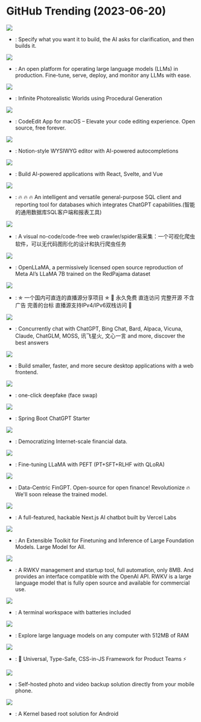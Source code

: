 # GitHub Trending (2023-06-20)

![](https://img.shields.io/badge/Python-New%205-green?style=flat-square&logo=appveyor)
- [](https://github.comundefined): Specify what you want it to build, the AI asks for clarification, and then builds it.

![](https://img.shields.io/badge/Python-New%201-green?style=flat-square&logo=appveyor)
- [](https://github.comundefined): An open platform for operating large language models (LLMs) in production. Fine-tune, serve, deploy, and monitor any LLMs with ease.

![](https://img.shields.io/badge/Python-New%20501-green?style=flat-square&logo=appveyor)
- [](https://github.comundefined): Infinite Photorealistic Worlds using Procedural Generation

![](https://img.shields.io/badge/Swift-New%20214-green?style=flat-square&logo=appveyor)
- [](https://github.comundefined): CodeEdit App for macOS – Elevate your code editing experience. Open source, free forever.

![](https://img.shields.io/badge/TypeScript-New%20729-green?style=flat-square&logo=appveyor)
- [](https://github.comundefined): Notion-style WYSIWYG editor with AI-powered autocompletions

![](https://img.shields.io/badge/TypeScript-New%20452-green?style=flat-square&logo=appveyor)
- [](https://github.comundefined): Build AI-powered applications with React, Svelte, and Vue

![](https://img.shields.io/badge/Java-New%201-green?style=flat-square&logo=appveyor)
- [](https://github.comundefined): 🔥 🔥 🔥 An intelligent and versatile general-purpose SQL client and reporting tool for databases which integrates ChatGPT capabilities.(智能的通用数据库SQL客户端和报表工具)

![](https://img.shields.io/badge/JavaScript-New%20531-green?style=flat-square&logo=appveyor)
- [](https://github.comundefined): A visual no-code/code-free web crawler/spider易采集：一个可视化爬虫软件，可以无代码图形化的设计和执行爬虫任务

![](https://img.shields.io/badge/none-New%20236-green?style=flat-square&logo=appveyor)
- [](https://github.comundefined): OpenLLaMA, a permissively licensed open source reproduction of Meta AI’s LLaMA 7B trained on the RedPajama dataset

![](https://img.shields.io/badge/HTML-New%20105-green?style=flat-square&logo=appveyor)
- [](https://github.comundefined): ✯ 一个国内可直连的直播源分享项目 ✯ 🔕 永久免费 直连访问 完整开源 不含广告 完善的台标 直播源支持IPv4/IPv6双栈访问 🔕

![](https://img.shields.io/badge/JavaScript-New%2077-green?style=flat-square&logo=appveyor)
- [](https://github.comundefined): Concurrently chat with ChatGPT, Bing Chat, Bard, Alpaca, Vicuna, Claude, ChatGLM, MOSS, 讯飞星火, 文心一言 and more, discover the best answers

![](https://img.shields.io/badge/Rust-New%20110-green?style=flat-square&logo=appveyor)
- [](https://github.comundefined): Build smaller, faster, and more secure desktop applications with a web frontend.

![](https://img.shields.io/badge/Python-New%20564-green?style=flat-square&logo=appveyor)
- [](https://github.comundefined): one-click deepfake (face swap)

![](https://img.shields.io/badge/Java-New%208-green?style=flat-square&logo=appveyor)
- [](https://github.comundefined): Spring Boot ChatGPT Starter

![](https://img.shields.io/badge/Jupyter%20Notebook-New%2037-green?style=flat-square&logo=appveyor)
- [](https://github.comundefined): Democratizing Internet-scale financial data.

![](https://img.shields.io/badge/Python-New%2034-green?style=flat-square&logo=appveyor)
- [](https://github.comundefined): Fine-tuning LLaMA with PEFT (PT+SFT+RLHF with QLoRA)

![](https://img.shields.io/badge/Jupyter%20Notebook-New%20622-green?style=flat-square&logo=appveyor)
- [](https://github.comundefined): Data-Centric FinGPT. Open-source for open finance! Revolutionize 🔥 We'll soon release the trained model.

![](https://img.shields.io/badge/TypeScript-New%20314-green?style=flat-square&logo=appveyor)
- [](https://github.comundefined): A full-featured, hackable Next.js AI chatbot built by Vercel Labs

![](https://img.shields.io/badge/Python-New%2026-green?style=flat-square&logo=appveyor)
- [](https://github.comundefined): An Extensible Toolkit for Finetuning and Inference of Large Foundation Models. Large Model for All.

![](https://img.shields.io/badge/TypeScript-New%2063-green?style=flat-square&logo=appveyor)
- [](https://github.comundefined): A RWKV management and startup tool, full automation, only 8MB. And provides an interface compatible with the OpenAI API. RWKV is a large language model that is fully open source and available for commercial use.

![](https://img.shields.io/badge/Rust-New%2049-green?style=flat-square&logo=appveyor)
- [](https://github.comundefined): A terminal workspace with batteries included

![](https://img.shields.io/badge/Python-New%20301-green?style=flat-square&logo=appveyor)
- [](https://github.comundefined): Explore large language models on any computer with 512MB of RAM

![](https://img.shields.io/badge/TypeScript-New%20366-green?style=flat-square&logo=appveyor)
- [](https://github.comundefined): 🐼 Universal, Type-Safe, CSS-in-JS Framework for Product Teams ⚡️

![](https://img.shields.io/badge/Dart-New%2038-green?style=flat-square&logo=appveyor)
- [](https://github.comundefined): Self-hosted photo and video backup solution directly from your mobile phone.

![](https://img.shields.io/badge/Kotlin-New%20137-green?style=flat-square&logo=appveyor)
- [](https://github.comundefined): A Kernel based root solution for Android

